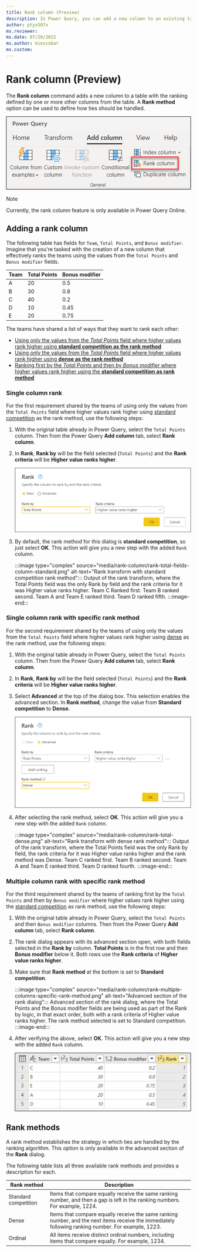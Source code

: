 ```yaml
---
title: Rank column (Preview)
description: In Power Query, you can add a new column to an existing table that ranks the rows in the table based on the desired sorting of the table and the rank strategy to use for ties.
author: ptyx507x
ms.reviewer: 
ms.date: 07/20/2022
ms.author: miescobar
ms.custom: 
---
```


# Rank column (Preview)

The **Rank column** command adds a new column to a table with the ranking defined by one or more other columns from the table. A **Rank method** option can be used to define how ties should be handled.

![Rank column entry point in the Power Query ribbon inside the Add column tab.](media/rank-column/rank-column-ribbon-entry.png)

>[!NOTE]
>Currently, the rank column feature is only available in Power Query Online.

## Adding a rank column

The following table has fields for `Team`, `Total Points`, and `Bonus modifier`. Imagine that you're tasked with the creation of a new column that effectively ranks the teams using the values from the `Total Points` and `Bonus modifier` fields.

|Team|Total Points|Bonus modifier|
|----|------------|--------------|
|A|20|0.5|
|B|30|0.8|
|C|40|0.2|
|D|10|0.45|
|E|20|0.75|

The teams have shared a list of ways that they want to rank each other:

* [Using only the values from the *Total Points* field where higher values rank higher using **standard competition as the rank method**](#single-column-rank)
* [Using only the values from the *Total Points* field where higher values rank higher using **dense as the rank method**](#single-column-rank-with-specific-rank-method)
* [Ranking first by the *Total Points* and then by *Bonus modifier* where higher values rank higher using the **standard competition as rank method**](#multiple-column-rank-with-specific-rank-method)

### Single column rank

For the first requirement shared by the teams of using only the values from the `Total Points` field where higher values rank higher using [standard competition](#rank-methods) as the rank method, use the following steps:

1. With the original table already in Power Query, select the `Total Points` column. Then from the Power Query **Add column** tab, select **Rank column**.
2. In **Rank**, **Rank by** will be the field selected (`Total Points`) and the **Rank criteria** will be **Higher value ranks higher**.

   ![Rank basic dialog with only the Total Points field selected with a rank criteria of Higher value ranks higher.](media/rank-column/rank-basic-dialog.png)

3. By default, the rank method for this dialog is **standard competition**, so just select **OK**. This action will give you a new step with the added `Rank` column.

   :::image type="complex" source="media/rank-column/rank-total-fields-column-standard.png" alt-text="Rank transform with standard competition rank method":::
   Output of the rank transform, where the Total Points field was the only Rank by field and the rank criteria for it was Higher value ranks higher. Team C Ranked first. Team B ranked second. Team A and Team E ranked third. Team D ranked fifth.
:::image-end:::

### Single column rank with specific rank method

For the second requirement shared by the teams of using only the values from the `Total Points` field where higher values rank higher using [dense](#rank-methods) as the rank method, use the following steps:

1. With the original table already in Power Query, select the `Total Points` column. Then from the Power Query **Add column** tab, select **Rank column**.
2. In **Rank**, **Rank by** will be the field selected (`Total Points`) and the **Rank criteria** will be **Higher value ranks higher**.
3. Select **Advanced** at the top of the dialog box. This selection enables the advanced section. In **Rank method**, change the value from **Standard competition** to **Dense**.

   ![Advanced section of the rank dialog where the Total Points field is being used with the Higher value ranks higher rank criteria and the rank method being selected is Dense.](media/rank-column/rank-total-fields-column-advanced.png)

4. After selecting the rank method, select **OK**. This action will give you a new step with the added `Rank` column.

   :::image type="complex" source="media/rank-column/rank-total-dense.png" alt-text="Rank transform with dense rank method":::
   Output of the rank transform, where the Total Points field was the only Rank by field, the rank criteria for it was Higher value ranks higher and the rank method was Dense. Team C ranked first. Team B ranked second. Team A and Team E ranked third. Team D ranked fourth.
:::image-end:::

### Multiple column rank with specific rank method

For the third requirement shared by the teams of ranking first by the `Total Points` and then by `Bonus modifier` where higher values rank higher using the [standard competition](#rank-methods) as rank method, use the following steps:

1. With the original table already in Power Query, select the `Total Points` and then `Bonus modifier` columns. Then from the Power Query **Add column** tab, select **Rank column**.
2. The rank dialog appears with its advanced section open, with both fields selected in the **Rank by** column. **Total Points** is in the first row and then **Bonus modifier** below it. Both rows use the **Rank criteria** of **Higher value ranks higher**.
3. Make sure that **Rank method** at the bottom is set to **Standard competition**.

   :::image type="complex" source="media/rank-column/rank-multiple-columns-specific-rank-method.png" alt-text="Advanced section of the rank dialog":::
   Advanced section of the rank dialog, where the Total Points and the Bonus modifier fields are being used as part of the Rank by logic, in that exact order, both with a rank criteria of Higher value ranks higher. The rank method selected is set to Standard competition.
:::image-end:::

4. After verifying the above, select **OK**. This action will give you a new step with the added `Rank` column.

   ![Output table for the rank operation. Team C ranked first. Team B ranked second. Team E ranked third. Team A ranked fourth. Team D ranked fifth.](media/rank-column/rank-output-multiple-column.png)

## Rank methods

A rank method establishes the strategy in which ties are handled by the ranking algorithm. This option is only available in the advanced section of the **Rank** dialog.

The following table lists all three available rank methods and provides a description for each.

|Rank method|Description|
|-----------|-----------|
|Standard competition| Items that compare equally receive the same ranking number, and then a gap is left in the ranking numbers. For example, 1224.|
|Dense| Items that compare equally receive the same ranking number, and the next items receive the immediately following ranking number. For example, 1223.|
|Ordinal| All items receive distinct ordinal numbers, including items that compare equally. For example, 1234.|
